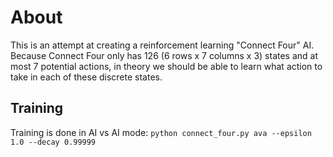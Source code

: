 # About

This is an attempt at creating a reinforcement learning "Connect Four" AI. Because Connect Four only has 126 (6 rows x 7 columns x 3) states and at most 7 potential actions, in theory we should be able to learn what action to take in each of these discrete states.

## Training
 
 Training is done in AI vs AI mode:
 ```python connect_four.py ava --epsilon 1.0 --decay 0.99999 ```
